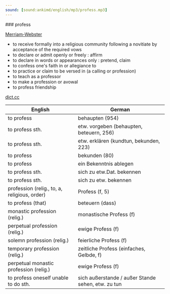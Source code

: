 ```yaml
---
sound: [sound:ankimd/english/mp3/profess.mp3]
---
```


\### profess

[Merriam-Webster](https://www.merriam-webster.com/dictionary/profess)

- to receive formally into a religious community following a novitiate by acceptance of the required vows
- to declare or admit openly or freely : affirm
- to declare in words or appearances only : pretend, claim
- to confess one's faith in or allegiance to
- to practice or claim to be versed in (a calling or profession)
- to teach as a professor
- to make a profession or avowal
- to profess friendship

[dict.cc](https://www.dict.cc/profess)

| English        | German       |
| -------------- | ------------ |
| to profess | behaupten (954) |
| to profess sth. | etw. vorgeben (behaupten, beteuern, 256) |
| to profess sth. | etw. erklären (kundtun, bekunden, 223) |
| to profess | bekunden (80) |
| to profess | ein Bekenntnis ablegen |
| to profess sth. | sich zu etw.Dat. bekennen |
| to profess sth. | sich zu etw. bekennen |
| profession (relig., to, a, religious, order) | Profess (f, 5) |
| to profess (that) | beteuern (dass) |
| monastic profession (relig.) | monastische Profess (f) |
| perpetual profession (relig.) | ewige Profess (f) |
| solemn profession (relig.) | feierliche Profess (f) |
| temporary profession (relig.) | zeitliche Profess (einfaches, Gelbde, f) |
| perpetual monastic profession (relig.) | ewige Profess (f) |
| to profess oneself unable to do sth. | sich außerstande / außer Stande sehen, etw. zu tun |
